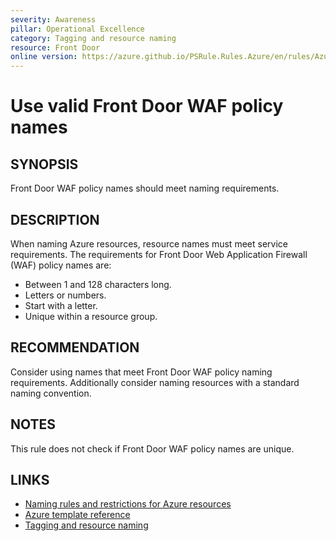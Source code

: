 ```yaml
---
severity: Awareness
pillar: Operational Excellence
category: Tagging and resource naming
resource: Front Door
online version: https://azure.github.io/PSRule.Rules.Azure/en/rules/Azure.FrontDoor.WAF.Name/
---
```


# Use valid Front Door WAF policy names

## SYNOPSIS

Front Door WAF policy names should meet naming requirements.

## DESCRIPTION

When naming Azure resources, resource names must meet service requirements.
The requirements for Front Door Web Application Firewall (WAF) policy names are:

- Between 1 and 128 characters long.
- Letters or numbers.
- Start with a letter.
- Unique within a resource group.

## RECOMMENDATION

Consider using names that meet Front Door WAF policy naming requirements.
Additionally consider naming resources with a standard naming convention.

## NOTES

This rule does not check if Front Door WAF policy names are unique.

## LINKS

- [Naming rules and restrictions for Azure resources](https://docs.microsoft.com/azure/azure-resource-manager/management/resource-name-rules)
- [Azure template reference](https://docs.microsoft.com/azure/templates/microsoft.network/frontdoorwebapplicationfirewallpolicies)
- [Tagging and resource naming](https://docs.microsoft.com/azure/architecture/framework/devops/app-design#tagging-and-resource-naming)
